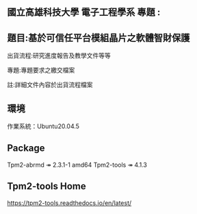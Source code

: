 ## 國立高雄科技大學 電子工程學系 專題 :

## 題目:基於可信任平台模組晶片之軟體智財保護

出貨流程:研究進度報告及教學文件等等

專題:專題要求之繳交檔案

註:詳細文件內容於出貨流程檔案

## 環境
作業系統：Ubuntu20.04.5

## Package
Tpm2-abrmd		 ↠ 2.3.1-1 amd64 
Tpm2-tools		 ↠ 4.1.3

## Tpm2-tools Home
https://tpm2-tools.readthedocs.io/en/latest/
